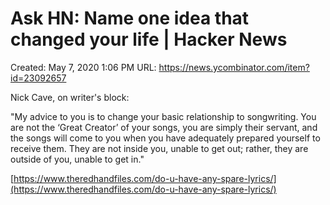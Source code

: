 # Ask HN: Name one idea that changed your life | Hacker News

Created: May 7, 2020 1:06 PM
URL: https://news.ycombinator.com/item?id=23092657

Nick Cave, on writer's block:

"My advice to you is to change your basic relationship to songwriting. You are not the ‘Great Creator’ of your songs, you are simply their servant, and the songs will come to you when you have adequately prepared yourself to receive them. They are not inside you, unable to get out; rather, they are outside of you, unable to get in."

[https://www.theredhandfiles.com/do-u-have-any-spare-lyrics/](https://www.theredhandfiles.com/do-u-have-any-spare-lyrics/)